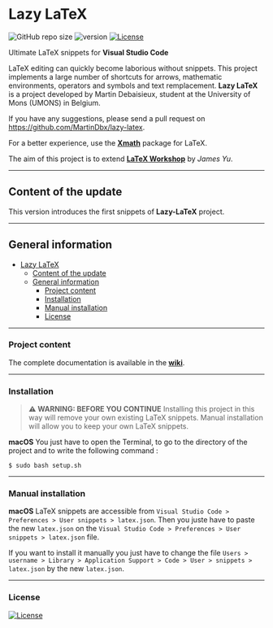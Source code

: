 # Lazy LaTeX

![GitHub repo size](https://img.shields.io/github/repo-size/MartinDbx/lazy-latex)
![version](https://img.shields.io/badge/version-2.0.0-blue)
[![License](https://img.shields.io/badge/license-MIT-blue)](LICENSE)

Ultimate LaTeX snippets for **Visual Studio Code**

LaTeX editing can quickly become laborious without snippets. This project implements a large number of shortcuts for arrows, mathematic environments, operators and symbols and text remplacement. **Lazy LaTeX** is a project developed by Martin Debaisieux, student at the University of Mons (UMONS) in Belgium.

If you have any suggestions, please send a pull request on https://github.com/MartinDbx/lazy-latex.

For a better experience, use the [**Xmath**](https://github.com/MartinDbx/xmath-package) package for LaTeX.

The aim of this project is to extend [**LaTeX Workshop**](https://github.com/James-Yu/LaTeX-Workshop) by *James Yu*.

-----------------------------------------------------------
## Content of the update
This version introduces the first snippets of **Lazy-LaTeX** project.

-----------------------------------------------------------
## General information
- [Lazy LaTeX](#lazy-latex)
  - [Content of the update](#content-of-the-update)
  - [General information](#general-information)
    - [Project content](#project-content)
    - [Installation](#installation)
    - [Manual installation](#manual-installation)
    - [License](#license)

-----------------------------------------------------------
### Project content
The complete documentation is available in the [**wiki**]([resources/documentation.pdf](https://github.com/MartinDbx/Lazy-LaTeX/wiki)).

-----------------------------------------------------------
### Installation

> **⚠ WARNING: BEFORE YOU CONTINUE**
> Installing this project in this way will remove your own existing LaTeX snippets. Manual installation will allow you to keep your own LaTeX snippets.
>
**macOS**  You just have to open the Terminal, to go to the
directory of the project and to write the following command :
```
$ sudo bash setup.sh
```

-----------------------------------------------------------
### Manual installation

**macOS** LaTeX snippets are accessible from `Visual Studio Code > Preferences > User snippets > latex.json`. Then you juste have to paste the new `latex.json` on the `Visual Studio Code > Preferences > User snippets > latex.json` file.

If you want to install it manually you just have to change the file `Users > username > Library > Application Support > Code > User > snippets > latex.json` by the new `latex.json`.

-----------------------------------------------------------
### License
[![License](https://img.shields.io/badge/license-MIT-blue)](LICENSE)
